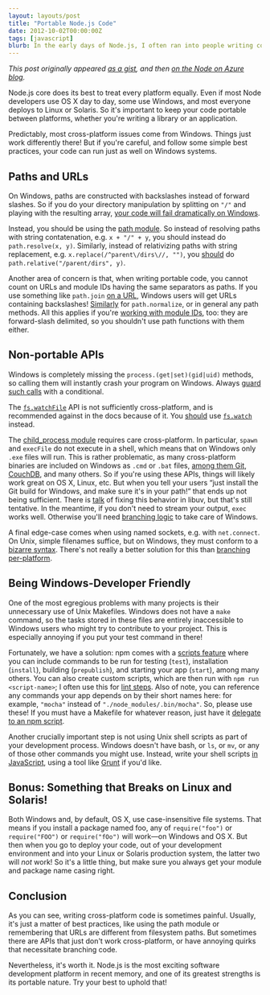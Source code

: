 ```yaml
---
layout: layouts/post
title: "Portable Node.js Code"
date: 2012-10-02T00:00:00Z
tags: [javascript]
blurb: In the early days of Node.js, I often ran into people writing code that excluded Windows users.
---
```


*This post originally appeared [as a gist](https://gist.github.com/domenic/2790533), and then
[on the Node on Azure blog](http://nodeblog.azurewebsites.net/how-to-write-portable-nodejs-code).*

Node.js core does its best to treat every platform equally. Even if most Node developers use OS X day to day, some use
Windows, and most everyone deploys to Linux or Solaris. So it's important to keep your code portable between platforms,
whether you're writing a library or an application.

Predictably, most cross-platform issues come from Windows. Things just work differently there! But if you're careful,
and follow some simple best practices, your code can run just as well on Windows systems.

## Paths and URLs

On Windows, paths are constructed with backslashes instead of forward slashes. So if you do your directory manipulation
by splitting on `"/"` and playing with the resulting array, [your code will fail dramatically on Windows][codex].

Instead, you should be using the [path module][path]. So instead of resolving paths with string contatenation, e.g.
`x + "/" + y`, you should instead do `path.resolve(x, y)`. Similarly, instead of relativizing paths with string
replacement, e.g. `x.replace(/^parent\/dirs\//, "")`, you [should][wrench] do `path.relative("/parent/dirs", y)`.

Another area of concern is that, when writing portable code, you cannot count on URLs and module IDs having the same
separators as paths. If you use something like `path.join` [on a URL][knox], Windows users will get URLs containing
backslashes! [Similarly][npm-www] for `path.normalize`, or in general any path methods. All this applies if you're
[working with module IDs][browserify], too: they are forward-slash delimited, so you shouldn't use path functions with
them either.


[codex]: https://github.com/logicalparadox/codex/commit/7f91b451e7cdc9d794f30bd026029aea797bb1e0
[path]: http://nodejs.org/docs/latest/api/path.html
[wrench]: https://github.com/ryanmcgrath/wrench-js/commit/01190602dac64924fca2dae11912ffb560e636a0
[knox]: https://github.com/domenic/knox/compare/eabef00df9bf79085229f4ed39b2679eb579ea20...9b1a4e9f644ababd5d9ced227de44709e1fccf4b
[npm-www]: https://github.com/isaacs/npm-www/pull/88
[browserify]: https://github.com/substack/node-browserify/pull/158

## Non-portable APIs

Windows is completely missing the `process.(get|set)(gid|uid)` methods, so calling them will instantly crash your
program on Windows. Always [guard such calls][winston] with a conditional.

The [`fs.watchFile`][watchFile] API is not sufficiently cross-platform, and is recommended against in the docs because
of it. You [should][codex-watch] use [`fs.watch`][watch] instead.

The [child_process module][] requires care cross-platform. In particular, `spawn` and `execFile` do not execute in a
shell, which means that on Windows only `.exe` files will run. This is rather problematic, as many cross-platform
binaries are included on Windows as `.cmd` or `.bat` files, [among them Git][npm-git], [CouchDB][npm-www-couchdb], and
many others. So if you're using these APIs, things will likely work great on OS X, Linux, etc. But when you tell your
users “just install the Git build for Windows, and make sure it's in your path!” that ends up not being sufficient.
There is [talk][node-bug] of fixing this behavior in libuv, but that's still tentative. In the meantime, if you don't
need to stream your output, `exec` works well. Otherwise you'll need [branching logic][npm-www-couchdb] to take care
of Windows.

A final edge-case comes when using named sockets, e.g. with `net.connect`. On Unix, simple filenames suffice, but on
Windows, they must conform to a [bizarre syntax][pipe-names]. There's not really a better solution for this than
[branching per-platform][cleanPipeName].


[winston]: https://github.com/flatiron/winston/commit/a32d92ba1be3c21859d8c1c9e8e0e701846fcaf4
[watchFile]: http://nodejs.org/docs/latest/api/fs.html#fs_fs_watchfile_filename_options_listener
[codex-watch]: https://github.com/logicalparadox/codex/commit/be2fe18f5561f7bbd3bd0099bb47f7e58c23638d
[watch]: http://nodejs.org/docs/latest/api/fs.html#fs_fs_watch_filename_options_listener
[child_process module]: http://nodejs.org/api/child_process.html
[npm-git]: https://github.com/isaacs/npm/issues/2333
[npm-www-couchdb]: https://github.com/isaacs/npm-www/blob/fd3a96e861989338676937736599598f7c0fde8f/dev/go.js#L22-27
[node-bug]: https://github.com/joyent/node/issues/2318
[pipe-names]: http://msdn.microsoft.com/en-us/library/windows/desktop/aa365783%28v=vs.85%29.aspx
[cleanPipeName]: https://gist.github.com/2790533#gistcomment-331356

## Being Windows-Developer Friendly

One of the most egregious problems with many projects is their unnecessary use of Unix Makefiles. Windows does not have
a `make` command, so the tasks stored in these files are entirely inaccessible to Windows users who might try to
contribute to your project. This is especially annoying if you put your test command in there!

Fortunately, we have a solution: npm comes with a [scripts feature][npm-scripts] where you can include commands to be
run for testing (`test`), installation (`install`), building (`prepublish`), and starting your app (`start`), among many
others. You can also create custom scripts, which are then run with `npm run <script-name>`; I often use this for
[lint steps][linting]. Also of note, you can reference any commands your app depends on by their short names here: for
example, `"mocha"` instead of `"./node_modules/.bin/mocha"`. So, please use these! If you must have a Makefile for
whatever reason, just have it [delegate to an npm script][knox-test].

Another crucially important step is not using Unix shell scripts as part of your development process. Windows doesn't
have bash, or `ls`, or `mv`, or any of those other commands you might use. Instead, write your shell scripts
[in JavaScript][shell-scripts], using a tool like [Grunt][] if you'd like.


[npm-scripts]: https://npmjs.org/doc/scripts.html
[linting]: https://github.com/domenic/sinon-chai/blob/baf878ee7ba98bae507ac8bc91c94ea1fe287964/package.json#L28
[knox-test]: https://github.com/LearnBoost/knox/blob/c1b680c80b7a4493970e3e9a92305387ef96c1eb/Makefile#L2-3
[shell-scripts]: http://www.2ality.com/2011/12/nodejs-shell-scripting.html
[Grunt]: http://gruntjs.com/

## Bonus: Something that Breaks on Linux and Solaris!

Both Windows and, by default, OS X, use case-insensitive file systems. That means if you install a package named foo,
any of `require("foo")` or `require("FOO")` or `require("fOo")` will work—on Windows and OS X. But then when you go to
deploy your code, out of your development environment and into your Linux or Solaris production system, the latter two
will *not* work! So it's a little thing, but make sure you always get your module and package name casing right.

## Conclusion

As you can see, writing cross-platform code is sometimes painful. Usually, it's just a matter of best practices, like
using the path module or remembering that URLs are different from filesystem paths. But sometimes there are APIs that
just don't work cross-platform, or have annoying quirks that necessitate branching code.

Nevertheless, it's worth it. Node.js is the most exciting software development platform in recent memory, and one of its
greatest strengths is its portable nature. Try your best to uphold that!
